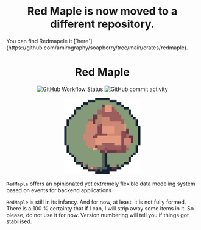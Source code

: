 <h1 align="center">
Red Maple is now moved to a different repository.
</h1>
You can find Redmapele it [`here`](https://github.com/amirography/soapberry/tree/main/crates/redmaple).

<h1 align="center">
Red Maple
</h1>
<p align="center">
<img alt="GitHub Workflow Status" src="https://img.shields.io/github/actions/workflow/status/amirography/redmaple/rust-clippy.yml?color=%233e8fb0&label=test&logo=Rust&logoColor=%23f6c177&style=for-the-badge"> <img alt="GitHub commit activity" src="https://img.shields.io/github/commit-activity/y/amirography/redmaple?color=%23907aa9&logo=git&logoColor=%23b4637a&style=for-the-badge">
</p>

<p align="center">
<img width="200" src="./assets/redmaple.gif" alt="a picture of a Red Maple in the style of a pixel art">
</p>

<!-- cargo-rdme start -->

`RedMaple` offers an opinionated yet extremely flexible data modeling system based on events for backend applications

`RedMaple` is still in its infancy. And for now, at least, it is not fully formed.
There is a 100 % certainty that if I can, I will strip away some items in it.
So please, do not use it for now. Version numbering will tell you if things got stabilised.

<!-- cargo-rdme end -->
